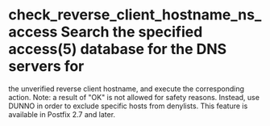 # check_reverse_client_hostname_ns_access Search the specified access(5) database for the DNS servers for
the unverified reverse client hostname, and execute the corresponding
action.  Note: a result of "OK" is not allowed for safety reasons.
Instead, use DUNNO in order to exclude specific hosts from denylists.
This feature is available in Postfix 2.7 and later.  